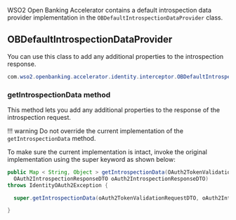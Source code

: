 WSO2 Open Banking Accelerator contains a default introspection data provider implementation in the 
`OBDefaultIntrospectionDataProvider` class. 

## OBDefaultIntrospectionDataProvider

You can use this class to add any additional properties to the introspection response.

``` java
com.wso2.openbanking.accelerator.identity.interceptor.OBDefaultIntrospectionDataProvider
```

### getIntrospectionData method

This method lets you add any additional properties to the response of the introspection request. 

!!! warning
    Do not override the current implementation of the `getIntrospectionData` method. 

To make sure the current implementation is intact, invoke the original implementation using the super keyword as shown 
below:

``` java
public Map < String, Object > getIntrospectionData(OAuth2TokenValidationRequestDTO oAuth2TokenValidationRequestDTO,
  OAuth2IntrospectionResponseDTO oAuth2IntrospectionResponseDTO)
throws IdentityOAuth2Exception {

  super.getIntrospectionData(oAuth2TokenValidationRequestDTO, oAuth2IntrospectionResponseDTO);

}
```
